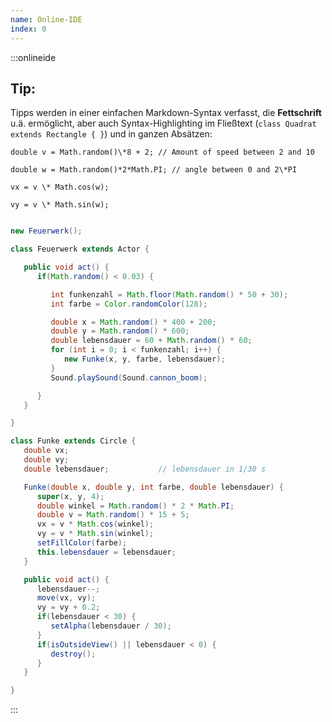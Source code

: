 ```yaml
---
name: Online-IDE
index: 0
---
```


:::onlineide


## Tip:

Tipps werden in einer einfachen Markdown-Syntax
verfasst, die **Fettschrift** u.ä. ermöglicht, aber
auch Syntax-Highlighting im Fließtext (`class Quadrat extends Rectangle { }`) und in ganzen Absätzen:

```
double v = Math.random()\*8 + 2; // Amount of speed between 2 and 10

double w = Math.random()*2*Math.PI; // angle between 0 and 2\*PI

vx = v \* Math.cos(w);

vy = v \* Math.sin(w);

```


```java 

new Feuerwerk();

class Feuerwerk extends Actor {

   public void act() {
      if(Math.random() < 0.03) {

         int funkenzahl = Math.floor(Math.random() * 50 + 30);
         int farbe = Color.randomColor(128);

         double x = Math.random() * 400 + 200;
         double y = Math.random() * 600;
         double lebensdauer = 60 + Math.random() * 60;
         for (int i = 0; i < funkenzahl; i++) {
            new Funke(x, y, farbe, lebensdauer);
         }
         Sound.playSound(Sound.cannon_boom);

      }
   }

}

class Funke extends Circle {
   double vx;
   double vy;
   double lebensdauer;           // lebensdauer in 1/30 s

   Funke(double x, double y, int farbe, double lebensdauer) {
      super(x, y, 4);
      double winkel = Math.random() * 2 * Math.PI;
      double v = Math.random() * 15 + 5;
      vx = v * Math.cos(winkel);
      vy = v * Math.sin(winkel);
      setFillColor(farbe);
      this.lebensdauer = lebensdauer;
   }

   public void act() {
      lebensdauer--;
      move(vx, vy);
      vy = vy + 0.2;
      if(lebensdauer < 30) {
         setAlpha(lebensdauer / 30);
      }
      if(isOutsideView() || lebensdauer < 0) {
         destroy();
      }
   }

}

```

:::
